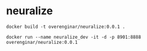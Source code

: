 # neuralize

```shell
docker build -t overenginar/neuralize:0.0.1 .
```

```shell
docker run --name neuralize_dev -it -d -p 8901:8888  overenginar/neuralize:0.0.1
```
